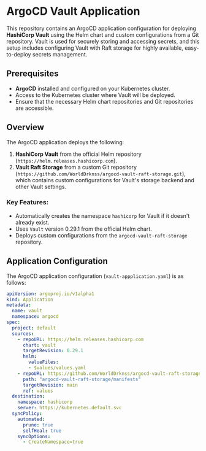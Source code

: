 # ArgoCD Vault Application

This repository contains an ArgoCD application configuration for deploying **HashiCorp Vault** using the Helm chart and custom configurations from a Git repository. Vault is used for securely storing and accessing secrets, and this setup includes configuring Vault with Raft storage for highly available, easy-to-deploy secrets management.

## Prerequisites

- **ArgoCD** installed and configured on your Kubernetes cluster.
- Access to the Kubernetes cluster where Vault will be deployed.
- Ensure that the necessary Helm chart repositories and Git repositories are accessible.

## Overview

The ArgoCD application deploys the following:

1. **HashiCorp Vault** from the official Helm repository (`https://helm.releases.hashicorp.com`).
2. **Vault Raft Storage** from a custom Git repository (`https://github.com/WorldDrknss/argocd-vault-raft-storage.git`), which contains custom configurations for Vault's storage backend and other Vault settings.

### Key Features:
- Automatically creates the namespace `hashicorp` for Vault if it doesn't already exist.
- Uses `Vault` version 0.29.1 from the official Helm chart.
- Deploys custom configurations from the `argocd-vault-raft-storage` repository.

## Application Configuration

The ArgoCD application configuration (`vault-appplication.yaml`) is as follows:

```yaml
apiVersion: argoproj.io/v1alpha1
kind: Application
metadata:
  name: vault
  namespace: argocd
spec:
  project: default
  sources: 
    - repoURL: https://helm.releases.hashicorp.com
      chart: vault
      targetRevision: 0.29.1
      helm:
        valueFiles:
        - $values/values.yaml
    - repoURL: https://github.com/WorldDrknss/argocd-vault-raft-storage.git
      path: "argocd-vault-raft-storage/manifests"
      targetRevision: main
      ref: values
  destination:
    namespace: hashicorp
    server: https://kubernetes.default.svc
  syncPolicy:
    automated:
      prune: true
      selfHeal: true
    syncOptions:
      - CreateNamespace=true
